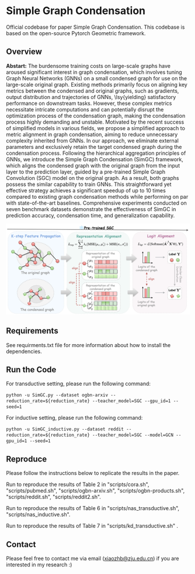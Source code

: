 # Simple Graph Condensation
Official codebase for paper Simple Graph Condensation.  This codebase is based on the open-source Pytorch Geometric framework.

## Overview

**Abstart:** The burdensome training costs on large-scale graphs have aroused significant interest in graph condensation, which involves tuning Graph Neural Networks (GNNs) on a small condensed graph for use on the large-scale original graph. Existing methods primarily focus on aligning key metrics between the condensed and original graphs, such as gradients, output distribution and trajectories of GNNs, \lsy{yielding} satisfactory performance on downstream tasks.
However, these complex metrics necessitate intricate computations and can potentially disrupt the optimization process of the condensation graph, making the condensation process highly demanding and unstable.
Motivated by the recent success of simplified models in various fields, we propose a simplified approach to metric alignment in graph condensation, aiming to reduce unnecessary complexity inherited from GNNs.
In our approach, we eliminate external parameters and exclusively retain the target condensed graph during the condensation process.
Following the hierarchical aggregation principles of GNNs, we introduce the Simple Graph Condensation (SimGC) framework, which aligns the condensed graph with the original graph from the input layer to the prediction layer, guided by a pre-trained Simple Graph Convolution (SGC) model on the original graph. As a result, both graphs possess the similar capability to train GNNs.
This straightforward yet effective strategy achieves a significant speedup of up to 10 times compared to existing graph condensation methods while performing on par with state-of-the-art baselines.
Comprehensive experiments conducted on seven benchmark datasets demonstrate the effectiveness of SimGC in prediction accuracy, condensation time, and generalization capability.

![SimGC_framework 图标](https://github.com/BangHonor/SimGC/blob/main/SimGC_framework.png)

## Requirements
See requirments.txt file for more information about how to install the dependencies.

## Run the Code
For transductive setting, please run the following command:
```
python -u SimGC.py --dataset ogbn-arxiv --reduction_rate=${reduction_rate} --teacher_model=SGC --gpu_id=1 --seed=1
```


For inductive setting, please run the following command:
```
python -u SimGC_inductive.py --dataset reddit --reduction_rate=${reduction_rate} --teacher_model=SGC --model=GCN --gpu_id=1 --seed=1 
```


## Reproduce
Please follow the instructions below to replicate the results in the paper.

Run to reproduce the results of Table 2  in "scripts/cora.sh",  "scripts/pubmed.sh", "scripts/ogbn-arxiv.sh", "scripts/ogbn-products.sh", "scripts/reddit.sh", "scripts/reddit2.sh".

Run to reproduce the results of Table 6 in "scripts/nas_transductive.sh", "scripts/nas_inductive.sh".

Run to reproduce the results of Table 7 in "scripts/kd_transductive.sh" . 


## Contact
Please feel free to contact me via email (xiaozhb@zju.edu.cn) if you are interested in my research :)
